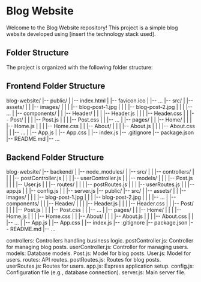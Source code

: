 # Blog Website

Welcome to the Blog Website repository! This project is a simple blog website developed using [insert the technology stack used].

## Folder Structure

The project is organized with the following folder structure:

## Frontend Folder Structure
blog-website/
|-- public/
|   |-- index.html
|   |-- favicon.ico
|   |-- ...
|-- src/
|   |-- assets/
|   |   |-- images/
|   |   |   |-- blog-post-1.jpg
|   |   |   |-- blog-post-2.jpg
|   |   |   |-- ...
|   |-- components/
|   |   |-- Header/
|   |   |   |-- Header.js
|   |   |   |-- Header.css
|   |   |-- Post/
|   |   |   |-- Post.js
|   |   |   |-- Post.css
|   |   |-- ...
|   |-- pages/
|   |   |-- Home/
|   |   |   |-- Home.js
|   |   |   |-- Home.css
|   |   |-- About/
|   |   |   |-- About.js
|   |   |   |-- About.css
|   |   |-- ...
|   |-- App.js
|   |-- App.css
|   |-- index.js
|-- .gitignore
|-- package.json
|-- README.md
|-- ...




## Backend Folder Structure
blog-website/
|-- backend/
|   |-- node_modules/
|   |-- src/
|   |   |-- controllers/
|   |   |   |-- postController.js
|   |   |   |-- userController.js
|   |   |-- models/
|   |   |   |-- Post.js
|   |   |   |-- User.js
|   |   |-- routes/
|   |   |   |-- postRoutes.js
|   |   |   |-- userRoutes.js
|   |   |-- app.js
|   |   |-- config.js
|   |   |-- server.js
|-- public/
|-- src/
|   |-- assets/
|   |   |-- images/
|   |   |   |-- blog-post-1.jpg
|   |   |   |-- blog-post-2.jpg
|   |   |   |-- ...
|   |-- components/
|   |   |-- Header/
|   |   |   |-- Header.js
|   |   |   |-- Header.css
|   |   |-- Post/
|   |   |   |-- Post.js
|   |   |   |-- Post.css
|   |   |-- ...
|   |-- pages/
|   |   |-- Home/
|   |   |   |-- Home.js
|   |   |   |-- Home.css
|   |   |-- About/
|   |   |   |-- About.js
|   |   |   |-- About.css
|   |   |-- ...
|   |-- App.js
|   |-- App.css
|   |-- index.js
|-- .gitignore
|-- package.json
|-- README.md
|-- ...

controllers: Controllers handling business logic.
postController.js: Controller for managing blog posts.
userController.js: Controller for managing users.
models: Database models.
Post.js: Model for blog posts.
User.js: Model for users.
routes: API routes.
postRoutes.js: Routes for blog posts.
userRoutes.js: Routes for users.
app.js: Express application setup.
config.js: Configuration file (e.g., database connection).
server.js: Main server file.

